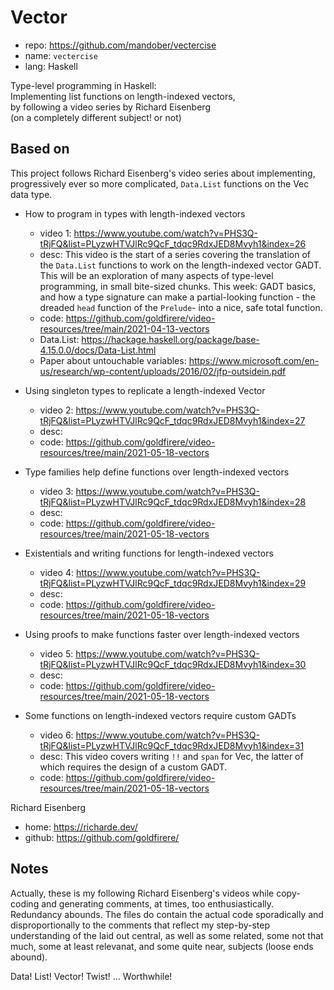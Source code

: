 # Vector

- repo: https://github.com/mandober/vectercise
- name: `vectercise`
- lang: Haskell

Type-level programming in Haskell:    
Implementing list functions on length-indexed vectors,    
by following a video series by Richard Eisenberg    
(on a completely different subject! or not)


## Based on

This project follows Richard Eisenberg's video series about implementing, progressively ever so more complicated, `Data.List` functions on the Vec data type.

* How to program in types with length-indexed vectors
  - video 1: https://www.youtube.com/watch?v=PHS3Q-tRjFQ&list=PLyzwHTVJlRc9QcF_tdqc9RdxJED8Mvyh1&index=26
  - desc: This video is the start of a series covering the translation of the `Data.List` functions to work on the length-indexed vector GADT. This will be an exploration of many aspects of type-level programming, in small bite-sized chunks. This week: GADT basics, and how a type signature can make a partial-looking function - the dreaded `head` function of the `Prelude`- into a nice, safe total function.
  - code: 
  https://github.com/goldfirere/video-resources/tree/main/2021-04-13-vectors
  - Data.List: 
  https://hackage.haskell.org/package/base-4.15.0.0/docs/Data-List.html
  - Paper about untouchable variables:
  https://www.microsoft.com/en-us/research/wp-content/uploads/2016/02/jfp-outsidein.pdf


* Using singleton types to replicate a length-indexed Vector
  - video 2: https://www.youtube.com/watch?v=PHS3Q-tRjFQ&list=PLyzwHTVJlRc9QcF_tdqc9RdxJED8Mvyh1&index=27
  - desc: 
  - code: https://github.com/goldfirere/video-resources/tree/main/2021-05-18-vectors

* Type families help define functions over length-indexed vectors
  - video 3: https://www.youtube.com/watch?v=PHS3Q-tRjFQ&list=PLyzwHTVJlRc9QcF_tdqc9RdxJED8Mvyh1&index=28
  - desc: 
  - code: https://github.com/goldfirere/video-resources/tree/main/2021-05-18-vectors

* Existentials and writing functions for length-indexed vectors
  - video 4: https://www.youtube.com/watch?v=PHS3Q-tRjFQ&list=PLyzwHTVJlRc9QcF_tdqc9RdxJED8Mvyh1&index=29
  - desc: 
  - code: https://github.com/goldfirere/video-resources/tree/main/2021-05-18-vectors

* Using proofs to make functions faster over length-indexed vectors
  - video 5: https://www.youtube.com/watch?v=PHS3Q-tRjFQ&list=PLyzwHTVJlRc9QcF_tdqc9RdxJED8Mvyh1&index=30
  - desc: 
  - code: https://github.com/goldfirere/video-resources/tree/main/2021-05-18-vectors

* Some functions on length-indexed vectors require custom GADTs
  - video 6: https://www.youtube.com/watch?v=PHS3Q-tRjFQ&list=PLyzwHTVJlRc9QcF_tdqc9RdxJED8Mvyh1&index=31
  - desc: This video covers writing `!!` and `span` for Vec, the latter of which requires the design of a custom GADT.
  - code: https://github.com/goldfirere/video-resources/tree/main/2021-05-18-vectors


Richard Eisenberg
- home: https://richarde.dev/
- github: https://github.com/goldfirere/


## Notes

Actually, these is my following Richard Eisenberg's videos while copy-coding and generating comments, at times, too enthusiastically. Redundancy abounds. The files do contain the actual code sporadically and disproportionally to the comments that reflect my step-by-step understanding of the laid out central, as well as some related, some not that much, some at least relevanat, and some quite near, subjects (loose ends abound).

Data! List! Vector! Twist! ... Worthwhile!
